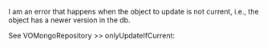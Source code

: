 I am an error  that happens when the object to update is not current, i.e., the object has a newer version in the db.

See VOMongoRepository >> onlyUpdateIfCurrent: